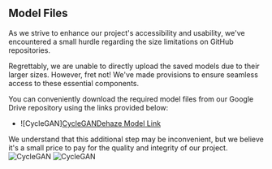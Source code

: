 ## Model Files
As we strive to enhance our project's accessibility and usability, we've encountered a small hurdle regarding the size limitations on GitHub repositories.

Regrettably, we are unable to directly upload the saved models due to their larger sizes. However, fret not! We've made provisions to ensure seamless access to these essential components.

You can conveniently download the required model files from our Google Drive repository using the links provided below:

- ![CycleGAN][CycleGANDehaze Model Link](https://drive.google.com/drive/folders/1WZu1nOX2c8fPHQsG4k7M6e0xP19E0gPn?usp=drive_link) 

We understand that this additional step may be inconvenient, but we believe it's a small price to pay for the quality and integrity of our project.
![CycleGAN](https://github.com/HarshGandhi2111/GAN-RMFC-Div-A-Comparitive-Analysis-of-GANs-for-Multispectral-Satellite-Image-Dehazing/assets/124970132/53b5c502-a51f-4fc1-bf61-70cb8624e8ec)
![CycleGAN](https://github.com/HarshGandhi2111/GAN-RMFC-Div-A-Comparitive-Analysis-of-GANs-for-Multispectral-Satellite-Image-Dehazing/assets/124970132/53abaedb-19d7-43c9-8525-686c3e5effdf)

